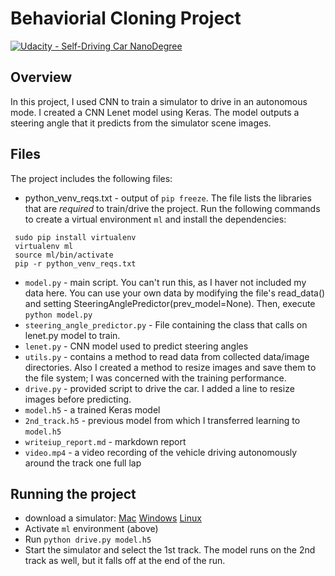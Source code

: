 # Behaviorial Cloning Project

[![Udacity - Self-Driving Car NanoDegree](https://s3.amazonaws.com/udacity-sdc/github/shield-carnd.svg)](http://www.udacity.com/drive)

Overview
---
In this project, I used CNN to train a simulator to drive in an autonomous mode.
I created a CNN Lenet model using Keras. The model outputs a steering angle that it predicts from the simulator scene images.

Files 
---
The project includes the following files: 
* python_venv_reqs.txt - output of `pip freeze`.  The file lists the libraries that are _required_ to train/drive the project. 
Run the following commands to create a virtual environment `ml` and install the dependencies:
~~~
 sudo pip install virtualenv
 virtualenv ml
 source ml/bin/activate
 pip -r python_venv_reqs.txt
~~~
* `model.py` - main script. You can't run this, as I haver not included my data here. You can use your own data by modifying
 the file's read_data() and setting SteeringAnglePredictor(prev_model=None).  Then, execute `python model.py`
* `steering_angle_predictor.py` - File containing the class that calls on lenet.py model to train.
* `lenet.py` - CNN model used to predict steering angles
* `utils.py` - contains a method to read data from collected data/image directories.  Also I created a method to resize images 
and save them to the file system; I was concerned with the training performance.  
* `drive.py` - provided script to drive the car.  I added a line to resize images before predicting.
* `model.h5` - a trained Keras model
* `2nd_track.h5` - previous model from which I transferred learning to `model.h5`  
* `writeiup_report.md` - markdown report
* `video.mp4` - a video recording of the vehicle driving autonomously around the track one full lap

Running the project
---
* download a simulator: 
[Mac](https://d17h27t6h515a5.cloudfront.net/topher/2017/February/58ae4594_mac-sim.app/mac-sim.app.zip) 
[Windows](https://d17h27t6h515a5.cloudfront.net/topher/2017/February/58ae4419_windows-sim/windows-sim.zip)
[Linux](https://d17h27t6h515a5.cloudfront.net/topher/2017/February/58ae46bb_linux-sim/linux-sim.zip)
* Activate `ml` environment (above)
* Run `python drive.py model.h5`
* Start the simulator and select the 1st track.  The model runs on the 2nd track as well, but it falls off at the end of the run.

